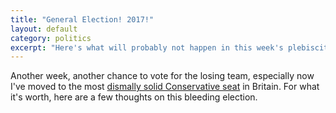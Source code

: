 ```yaml
---
title: "General Election! 2017!"
layout: default
category: politics
excerpt: "Here's what will probably not happen in this week's plebiscite"
---
```


Another week, another chance to vote for the losing team, especially now I've moved to the most [dismally solid Conservative seat](http://www.bbc.co.uk/news/politics/constituencies/E14000624) in Britain. For what it's worth, here are a few thoughts on this bleeding election.

## 
